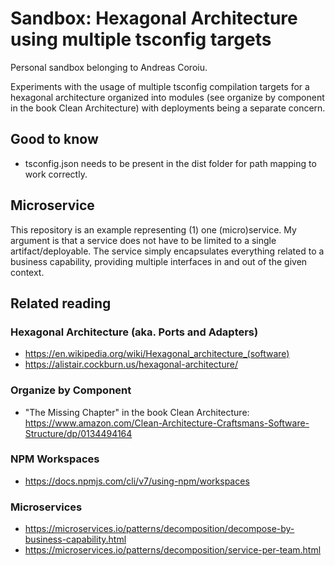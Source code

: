 # Sandbox: Hexagonal Architecture using multiple tsconfig targets
Personal sandbox belonging to Andreas Coroiu.

Experiments with the usage of multiple tsconfig compilation targets for a hexagonal architecture organized into modules (see organize by component in the book Clean Architecture) with deployments being a separate concern.

## Good to know
- tsconfig.json needs to be present in the dist folder for path mapping to work correctly.

## Microservice
This repository is an example representing (1) one (micro)service. My argument is that a service does not have to be limited to a single artifact/deployable. The service simply encapsulates everything related to a business capability, providing multiple interfaces in and out of the given context.

## Related reading
### Hexagonal Architecture (aka. Ports and Adapters)
- https://en.wikipedia.org/wiki/Hexagonal_architecture_(software)
- https://alistair.cockburn.us/hexagonal-architecture/

### Organize by Component
- "The Missing Chapter" in the book Clean Architecture: https://www.amazon.com/Clean-Architecture-Craftsmans-Software-Structure/dp/0134494164

### NPM Workspaces
- https://docs.npmjs.com/cli/v7/using-npm/workspaces

### Microservices
- https://microservices.io/patterns/decomposition/decompose-by-business-capability.html
- https://microservices.io/patterns/decomposition/service-per-team.html
